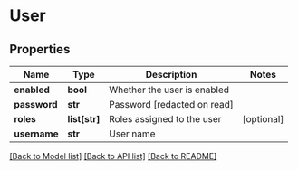 # User

## Properties
Name | Type | Description | Notes
------------ | ------------- | ------------- | -------------
**enabled** | **bool** | Whether the user is enabled | 
**password** | **str** | Password [redacted on read] | 
**roles** | **list[str]** | Roles assigned to the user | [optional] 
**username** | **str** | User name | 

[[Back to Model list]](../README.md#documentation-for-models) [[Back to API list]](../README.md#documentation-for-api-endpoints) [[Back to README]](../README.md)


